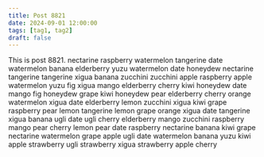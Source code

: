 ```yaml
---
title: Post 8821
date: 2024-09-01 12:00:00
tags: [tag1, tag2]
draft: false
---
```

This is post 8821.
nectarine
raspberry
watermelon
tangerine
date
watermelon
banana
elderberry
yuzu
watermelon
date
honeydew
nectarine
tangerine
tangerine
xigua
banana
zucchini
zucchini
apple
raspberry
apple
watermelon
yuzu
fig
xigua
mango
elderberry
cherry
kiwi
honeydew
date
mango
fig
honeydew
grape
kiwi
honeydew
pear
elderberry
cherry
orange
watermelon
xigua
date
elderberry
lemon
zucchini
xigua
kiwi
grape
raspberry
pear
lemon
tangerine
lemon
grape
orange
xigua
date
tangerine
xigua
banana
ugli
date
ugli
cherry
elderberry
mango
zucchini
raspberry
mango
pear
cherry
lemon
pear
date
raspberry
nectarine
banana
kiwi
grape
nectarine
watermelon
grape
apple
ugli
date
watermelon
banana
yuzu
kiwi
apple
strawberry
ugli
strawberry
xigua
strawberry
apple
cherry
